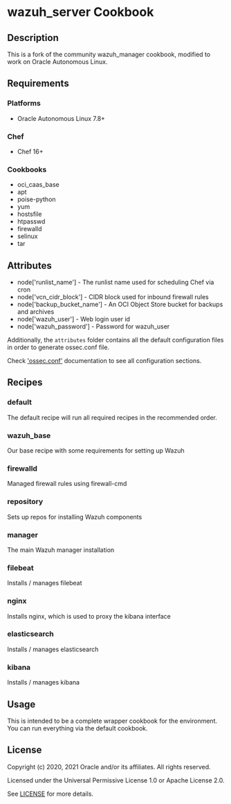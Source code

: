 # wazuh_server Cookbook

## Description
This is a fork of the community wazuh_manager cookbook, modified to work on
Oracle Autonomous Linux. 

## Requirements

### Platforms
* Oracle Autonomous Linux 7.8+

### Chef
* Chef 16+

### Cookbooks
* oci_caas_base
* apt
* poise-python
* yum
* hostsfile
* htpasswd
* firewalld
* selinux
* tar

## Attributes
* node['runlist_name'] - The runlist name used for scheduling Chef via cron
* node['vcn_cidr_block'] - CIDR block used for inbound firewall rules
* node['backup_bucket_name'] - An OCI Object Store bucket for backups and archives
* node['wazuh_user'] - Web login user id
* node['wazuh_password'] - Password for wazuh_user

Additionally, the ``attributes`` folder contains all the default configuration files in order to generate ossec.conf file.

Check ['ossec.conf']( https://documentation.wazuh.com/3.x/user-manual/reference/ossec-conf/index.html) documentation to see all configuration sections.

## Recipes
### default
The default recipe will run all required recipes in the recommended order.

### wazuh_base
Our base recipe with some requirements for setting up Wazuh

### firewalld
Managed firewall rules using firewall-cmd

### repository
Sets up repos for installing Wazuh components

### manager
The main Wazuh manager installation

### filebeat
Installs / manages filebeat

### nginx
Installs nginx, which is used to proxy the kibana interface

### elasticsearch
Installs / manages elasticsearch

### kibana
Installs / manages kibana

## Usage
This is intended to be a complete wrapper cookbook for the environment. You can run
everything via the default cookbook.

## License
Copyright (c) 2020, 2021 Oracle and/or its affiliates. All rights reserved.

Licensed under the Universal Permissive License 1.0 or Apache License 2.0.

See [LICENSE](LICENSE) for more details.